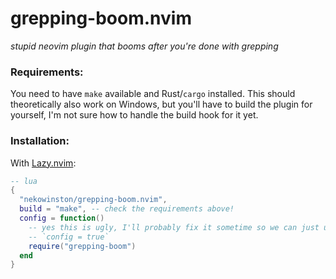 # grepping-boom.nvim

*stupid neovim plugin that booms after you're done with grepping*

### Requirements:

You need to have `make` available and Rust/`cargo` installed. This should
theoretically also work on Windows, but you'll have to build the plugin for
yourself, I'm not sure how to handle the build hook for it yet.


### Installation:

With [Lazy.nvim](https://github.com/folke/lazy.nvim):

```lua
-- lua
{
  "nekowinston/grepping-boom.nvim",
  build = "make", -- check the requirements above!
  config = function()
    -- yes this is ugly, I'll probably fix it sometime so we can just use
    -- `config = true`
    require("grepping-boom")
  end
}
```
